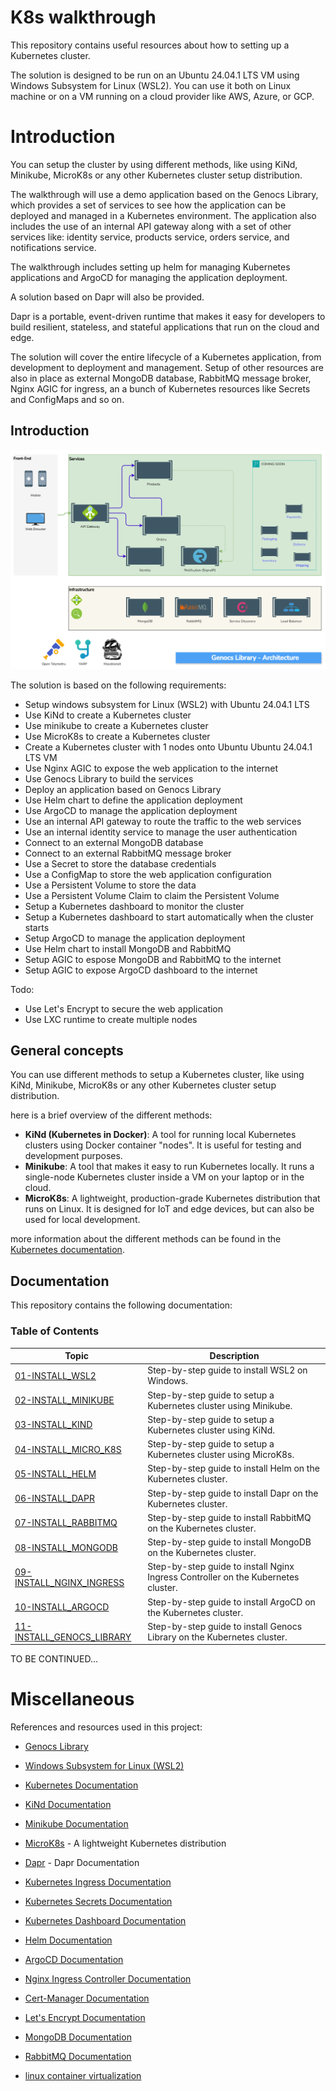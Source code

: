 # K8s walkthrough

This repository contains useful resources about how to setting up a Kubernetes cluster.

The solution is designed to be run on an Ubuntu 24.04.1 LTS VM using Windows Subsystem for Linux (WSL2).
You can use it both on Linux machine or on a VM running on a cloud provider like AWS, Azure, or GCP.

# Introduction

You can setup the cluster by using different methods, like using KiNd, Minikube, MicroK8s or any other Kubernetes cluster setup distribution.

The walkthrough will use a demo application based on the Genocs Library, which provides a set of services to see how the application can be deployed and managed in a Kubernetes environment. The application also includes the use of an internal API gateway along with a set of other services like: identity service, products service, orders service, and notifications service.

The walkthrough includes setting up helm for managing Kubernetes applications and ArgoCD for managing the application deployment.

A solution based on Dapr will also be provided. 

Dapr is a portable, event-driven runtime that makes it easy for developers to build resilient, stateless, and stateful applications that run on the cloud and edge.

The solution will cover the entire lifecycle of a Kubernetes application, from development to deployment and management.
Setup of other resources are also in place as external MongoDB database, RabbitMQ message broker, Nginx AGIC for ingress, an a bunch of Kubernetes resources like Secrets and ConfigMaps and so on.


## Introduction

![Genocs Library Architecture](./assets/Genocs-Library-gnx-architecture.drawio.png)

The solution is based on the following requirements:

- Setup windows subsystem for Linux (WSL2) with Ubuntu 24.04.1 LTS
- Use KiNd to create a Kubernetes cluster
- Use minikube to create a Kubernetes cluster
- Use MicroK8s to create a Kubernetes cluster
- Create a Kubernetes cluster with 1 nodes onto Ubuntu Ubuntu 24.04.1 LTS VM
- Use Nginx AGIC to expose the web application to the internet
- Use Genocs Library to build the services
- Deploy an application based on Genocs Library 
- Use Helm chart to define the application deployment
- Use ArgoCD to manage the application deployment
- Use an internal API gateway to route the traffic to the web services
- Use an internal identity service to manage the user authentication
- Connect to an external MongoDB database
- Connect to an external RabbitMQ message broker 
- Use a Secret to store the database credentials
- Use a ConfigMap to store the web application configuration
- Use a Persistent Volume to store the data
- Use a Persistent Volume Claim to claim the Persistent Volume
- Setup a Kubernetes dashboard to monitor the cluster
- Setup a Kubernetes dashboard to start automatically when the cluster starts
- Setup ArgoCD to manage the application deployment
- Use Helm chart to install MongoDB and RabbitMQ
- Setup AGIC to espose MongoDB and RabbitMQ to the internet
- Setup AGIC to expose ArgoCD dashboard to the internet 

Todo:
- Use Let's Encrypt to secure the web application
- Use LXC runtime to create multiple nodes


## General concepts

You can use different methods to setup a Kubernetes cluster, like using KiNd, Minikube, MicroK8s or any other Kubernetes cluster setup distribution.

here is a brief overview of the different methods:
- **KiNd (Kubernetes in Docker)**: A tool for running local Kubernetes clusters using Docker container "nodes". It is useful for testing and development purposes.
- **Minikube**: A tool that makes it easy to run Kubernetes locally. It runs a single-node Kubernetes cluster inside a VM on your laptop or in the cloud.
- **MicroK8s**: A lightweight, production-grade Kubernetes distribution that runs on Linux. It is designed for IoT and edge devices, but can also be used for local development.


more information about the different methods can be found in the [Kubernetes documentation](https://kubernetes.io/docs/home/).



## Documentation
This repository contains the following documentation:


### Table of Contents

| Topic | Description |
|---------|-------------|
| [01-INSTALL_WSL2](./docs/01-INSTALL_WSL2.md) | Step-by-step guide to install WSL2 on Windows. |
| [02-INSTALL_MINIKUBE](./docs/02-INSTALL_MINIKUBE.md) | Step-by-step guide to setup a Kubernetes cluster using Minikube. |
| [03-INSTALL_KIND](./docs/03-INSTALL_KIND.md) | Step-by-step guide to setup a Kubernetes cluster using KiNd. |
| [04-INSTALL_MICRO_K8S](./docs/04-INSTALL_MICRO_K8S.md) | Step-by-step guide to setup a Kubernetes cluster using MicroK8s. |
| [05-INSTALL_HELM](./docs/05-INSTALL_HELM.md) | Step-by-step guide to install Helm on the Kubernetes cluster. |
| [06-INSTALL_DAPR](./docs/06-INSTALL_DAPR.md) | Step-by-step guide to install Dapr on the Kubernetes cluster. |
| [07-INSTALL_RABBITMQ](./docs/07-INSTALL_RABBITMQ.md) | Step-by-step guide to install RabbitMQ on the Kubernetes cluster. |
| [08-INSTALL_MONGODB](./docs/08-INSTALL_MONGODB.md) | Step-by-step guide to install MongoDB on the Kubernetes cluster. |
| [09-INSTALL_NGINX_INGRESS](./docs/09-INSTALL_NGINX_INGRESS.md) | Step-by-step guide to install Nginx Ingress Controller on the Kubernetes cluster. |
| [10-INSTALL_ARGOCD](./docs/10-INSTALL_ARGOCD.md) | Step-by-step guide to install ArgoCD on the Kubernetes cluster. |
| [11-INSTALL_GENOCS_LIBRARY](./docs/11-INSTALL_GENOCS_LIBRARY.md) | Step-by-step guide to install Genocs Library on the Kubernetes cluster. |


TO BE CONTINUED...


# Miscellaneous

References and resources used in this project:
- [Genocs Library](https://genocs.com/library/)

- [Windows Subsystem for Linux (WSL2)](https://docs.microsoft.com/en-us/windows/wsl/install)
- [Kubernetes Documentation](https://kubernetes.io/docs/home/)
- [KiNd Documentation](https://kind.sigs.k8s.io/docs/)
- [Minikube Documentation](https://minikube.sigs.k8s.io/docs/)
- [MicroK8s](https://microk8s.io/) - A lightweight Kubernetes distribution
- [Dapr](https://dapr.io/docs/) - Dapr Documentation
- [Kubernetes Ingress Documentation](https://kubernetes.io/docs/concepts/services-networking/ingress/)
- [Kubernetes Secrets Documentation](https://kubernetes.io/docs/concepts/configuration/secret/)
- [Kubernetes Dashboard Documentation](https://kubernetes.io/docs/tasks/access-application-cluster/web-ui-dashboard/)
- [Helm Documentation](https://helm.sh/docs/)
- [ArgoCD Documentation](https://argo-cd.readthedocs.io/en/stable/)
- [Nginx Ingress Controller Documentation](https://kubernetes.github.io/ingress-nginx/)
- [Cert-Manager Documentation](https://cert-manager.io/docs/)
- [Let's Encrypt Documentation](https://letsencrypt.org/docs/)
- [MongoDB Documentation](https://docs.mongodb.com/)
- [RabbitMQ Documentation](https://www.rabbitmq.com/documentation.html)
- [linux container virtualization](https://linuxcontainers.org/)
